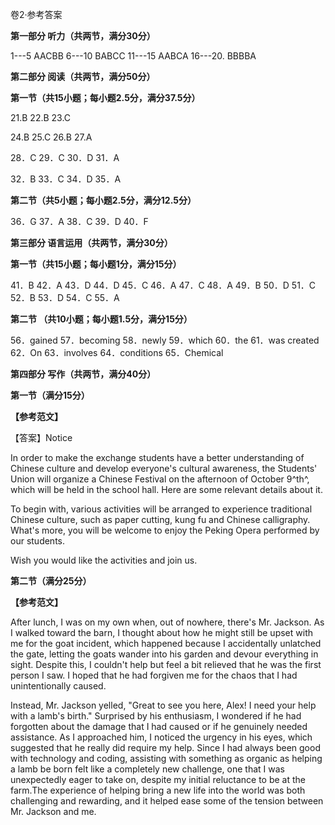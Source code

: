 卷2·参考答案

**第一部分 听力（共两节，满分30分）**

1---5 AACBB 6---10 BABCC 11---15 AABCA 16---20. BBBBA

**第二部分 阅读（共两节，满分50分）**

**第一节（共15小题；每小题2.5分，满分37.5分）**

21.B 22.B 23.C

24.B 25.C 26.B 27.A

28．C 29．C 30．D 31．A

32．B 33．C 34．D 35．A

**第二节（共5小题；每小题2.5分，满分12.5分）**

36．G 37．A 38．C 39．D 40．F

**第三部分 语言运用（共两节，满分30分）**

**第一节（共15小题；每小题1分，满分15分）**

41．B 42．A 43．D 44．D 45．C 46．A 47．C 48．A 49．B 50．D 51．C 52．B
53．D 54．C 55．A

**第二节 （共10小题；每小题1.5分，满分15分）**

56．gained 57．becoming 58．newly 59．which 60．the 61．was created
62．On 63．involves 64．conditions 65．Chemical

**第四部分 写作（共两节，满分40分）**

**第一节（满分15分）**

**【参考范文】**

【答案】Notice

In order to make the exchange students have a better understanding of
Chinese culture and develop everyone's cultural awareness, the Students'
Union will organize a Chinese Festival on the afternoon of October
9^th^, which will be held in the school hall. Here are some relevant
details about it.

To begin with, various activities will be arranged to experience
traditional Chinese culture, such as paper cutting, kung fu and Chinese
calligraphy. What's more, you will be welcome to enjoy the Peking Opera
performed by our students.

Wish you would like the activities and join us.

**第二节（满分25分）**

**【参考范文】**

After lunch, I was on my own when, out of nowhere, there's Mr. Jackson.
As I walked toward the barn, I thought about how he might still be upset
with me for the goat incident, which happened because I accidentally
unlatched the gate, letting the goats wander into his garden and devour
everything in sight. Despite this, I couldn't help but feel a bit
relieved that he was the first person I saw. I hoped that he had
forgiven me for the chaos that I had unintentionally caused.

Instead, Mr. Jackson yelled, "Great to see you here, Alex! I need your
help with a lamb's birth." Surprised by his enthusiasm, I wondered if he
had forgotten about the damage that I had caused or if he genuinely
needed assistance. As I approached him, I noticed the urgency in his
eyes, which suggested that he really did require my help. Since I had
always been good with technology and coding, assisting with something as
organic as helping a lamb be born felt like a completely new challenge,
one that I was unexpectedly eager to take on, despite my initial
reluctance to be at the farm.The experience of helping bring a new life
into the world was both challenging and rewarding, and it helped ease
some of the tension between Mr. Jackson and me.
